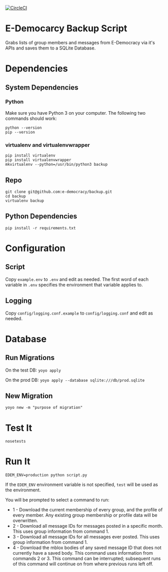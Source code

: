 [![CircleCI](https://circleci.com/gh/e-democracy/backup/tree/master.svg?style=svg)](https://circleci.com/gh/e-democracy/backup/tree/master)

E-Democarcy Backup Script
=========================

Grabs lists of group members and messages from E-Democracy via it's APIs and saves them to a SQLite Database.

# Dependencies

## System Dependencies

### Python

Make sure you have Python 3 on your computer. The following two commands should work:

```
python --version
pip --version
```

### virtualenv and virtualenvwrapper

```
pip install virtualenv
pip install virtualenvwrapper
mkvirtualenv --python=/usr/bin/python3 backup
```


## Repo

```
git clone git@github.com:e-democracy/backup.git
cd backup
virtualenv backup
```

## Python Dependencies

```
pip install -r requirements.txt
```

# Configuration

## Script

Copy `example.env` to `.env` and edit as needed. The first word of each
variable in `.env` specifies the environment that variable applies to.

## Logging

Copy `config/logging.conf.example` to `config/logging.conf` and edit as needed.

# Database

## Run Migrations

On the test DB: `yoyo apply`

On the prod DB: `yoyo apply --database sqlite:///db/prod.sqlite`

## New Migration

```
yoyo new -m "purpose of migration"
```

# Test It

```
nosetests
```

# Run It

```
EDEM_ENV=production python script.py
```

If the `EDEM_ENV` environment variable is not specified, `test` will be used as the environment.

You will be prompted to select a command to run:

* 1 - Download the current membership of every group, and the profile of every member. Any existing group membership or profile data will be overwritten.
* 2 - Download all message IDs for messages posted in a specific month. This uses group information from command 1.
* 3 - Download all message IDs for all messages ever posted. This uses group information from command 1.
* 4 - Download the mblox bodies of any saved message ID that does not currently have a saved body. This command uses information from commands 2 or 3.
      This command can be interrupted; subsequent runs of this command will continue on from where previous runs left off.
